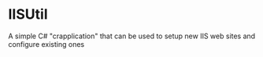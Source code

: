 IISUtil
=======

A simple C# "crapplication" that can be used to setup new IIS web sites and configure existing ones
